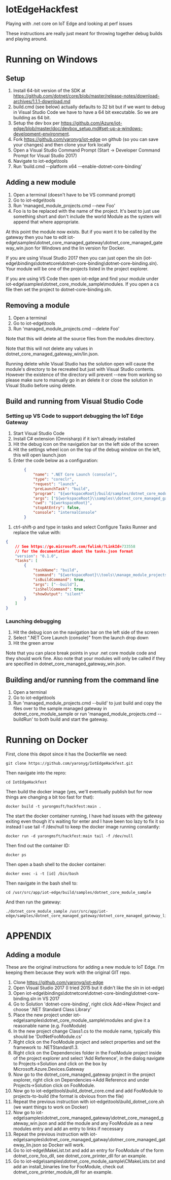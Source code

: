 # IotEdgeHackfest
Playing with .net core on IoT Edge and looking at perf issues

These instructions are really just meant for throwing together debug builds and playing around.

# Running on Windows
## Setup
1. Install 64-bit version of the SDK at https://github.com/dotnet/core/blob/master/release-notes/download-archives/1.1.1-download.md
 1. build.cmd (see below) actually defaults to 32 bit but if we want to debug in Visual Studio Code we have to have a 64 bit executable. So we are building as 64 bit.
1. Setup the dev box per https://github.com/Azure/iot-edge/blob/master/doc/devbox_setup.md#set-up-a-windows-development-environment.
1. Fork https://github.com/yaronyg/iot-edge on github (so you can save your changes) and then clone your fork locally
1. Open a Visual Studio Command Prompt (Start -> Developer Command Prompt for Visual Studio 2017)
1. Navigate to iot-edge\tools
1. Run 'build.cmd --platform x64 --enable-dotnet-core-binding'
## Adding a new module
1. Open a terminal (doesn't have to be VS command prompt)
1. Go to iot-edge\tools
1. Run 'managed_module_projects.cmd --new Foo'
 1. Foo is to be replaced with the name of the project. It's best to just use something short and don't include the world Module as the system will append that where appropriate.

At this point the module now exists. But if you want it to be called by the gateway then you hae to edit iot-edge\samples\dotnet_core_managed_gateway\dotnet_core_managed_gateway_win.json for Windows and the lin version for Docker.

If you are using Visual Studio 2017 then you can just open the sln (iot-edge\bindings\dotnetcore\dotnet-core-binding\dotnet-core-binding.sln). Your module will be one of the projects listed in the project explorer.

If you are using VS Code then open iot-edge and find your module under iot-edge\samples\dotnet_core_module_sample\modules. If you open a cs file then set the project to dotnet-core-binding.sln.
## Removing a module
1. Open a terminal
1. Go to iot-edge\tools
1. Run 'managed_module_projects.cmd --delete Foo'

Note that this will delete all the source files from the modules directory.

Note that this will not delete any values in dotnet_core_managed_gateway_win/lin.json.

Running delete while Visual Studio has the solution open will cause the module's directory to be recreated but just with Visual Studio contents. However the existence of the directory will prevent --new from working so please make sure to manually go in an delete it or close the solution in Visual Studio before using delete.
## Build and running from Visual Studio Code
### Setting up VS Code to support debugging the IoT Edge Gateway
1. Start Visual Studio Code
1. Install C# extension (Omnisharp) if it isn't already installed
1. Hit the debug icon on the navigation bar on the left side of the screen
1. Hit the settings wheel icon on the top of the debug window on the left, this will open launch.json
1. Enter the code below as a configuration:
```JSON
        {
            "name": ".NET Core Launch (console)",
            "type": "coreclr",
            "request": "launch",
            "preLaunchTask": "build",
            "program": "${workspaceRoot}/build/samples/dotnet_core_module_sample/Debug/dotnet_core_module_sample.exe",
            "args": ["${workspaceRoot}\\samples\\dotnet_core_managed_gateway\\dotnet_core_managed_gateway_win.json"],
            "cwd": "${workspaceRoot}",
            "stopAtEntry": false,
            "console": "internalConsole"
        }
```
1. ctrl-shift-p and type in tasks and select Configure Tasks Runner and replace the value with:
```JSON
{
    // See https://go.microsoft.com/fwlink/?LinkId=733558
    // for the documentation about the tasks.json format
    "version": "0.1.0",
    "tasks": [
        {
            "taskName": "build",
            "command": "${workspaceRoot}\\tools\\manage_module_projects.cmd",
            "isBuildCommand": true,
            "args": ["--build"],
            "isShellCommand": true,
            "showOutput": "silent" 
        }
    ]
}
```
### Launching debugging
1. Hit the debug icon on the navigation bar on the left side of the screen
1. Select ".NET Core Launch (console)" from the launch drop down
1. Hit the green arrow

Note that you can place break points in your .net core module code and they should work fine. Also note that your modules will only be called if they are specified in dotnet_core_managed_gateway_win.json.
## Building and/or running from the command line
1. Open a terminal
1. Go to iot-edge\tools
1. Run 'managed_module_projects.cmd --build' to just build and copy the files over to the sample managed gateway in dotnet_core_module_sample or run 'managed_module_projects.cmd --buildRun' to both build and start the gateway.
# Running on Docker
First, clone this depot since it has the Dockerfile we need:

    git clone https://github.com/yaronyg/IotEdgeHackfest.git

Then navigate into the repro:

    cd IotEdgeHackfest

Then build the docker image (yes, we'll eventually publish but for now things are changing a bit too fast for that):

    docker build -t yarongmsft/hackfest:main .

The start the docker container running, I have had issues with the gateway exiting even though it's waiting for enter and I have been too lazy to fix it so instead I use tail -f /dev/null to keep the docker image running constantly:

    docker run -d yarongmsft/hackfest:main tail -f /dev/null

Then find out the container ID:

    docker ps

Then open a bash shell to the docker container:

    docker exec -i -t [id] /bin/bash

Then navigate in the bash shell to:

    cd /usr/src/app/iot-edge/build/samples/dotnet_core_module_sample

And then run the gateway:

    ./dotnet_core_module_sample /usr/src/app/iot-edge/samples/dotnet_core_managed_gateway/dotnet_core_managed_gateway_lin.json

# APPENDIX
## Adding a module
These are the original instructions for adding a new module to IoT Edge. I'm keeping them because they work with the original GIT repo. 

1. Clone https://github.com/yaronyg/iot-edge
1. Open Visual Studio 2017 (I tried 2015 but it didn't like the sln in iot-edge)
1. Open iot-edge\bindings\dotnetcore\dotnet-core-binding\dotnet-core-binding.sln in VS 2017
1. Go to Solution 'dotnet-core-binding', right click Add->New Project and choose '.NET Standard Class Library'
1. Place the new project under iot-edge\samples\dotnet_core_module_sample\modules and give it a reasonable name (e.g. FooModule)
1. In the new project change Class1.cs to the module name, typically this should be 'DotNetFooModule.cs'
1. Right click on the FooModule project and select properties and set the framework to .NETStandard1.3.
1. Right click on the Dependencies folder in the FooModule project inside of the project explorer and select 'Add Reference', in the dialog navigate to Projects->Solution and click on the box by Microsoft.Azure.Devices.Gateway
1. Now go to the dotnet_core_managed_gateway project in the project explorer, right click on Dependencies->Add Reference and under Projects->Solution click on FooModule.
1. Now go to iot-edge\tools\build_dotnet_core.cmd and add FooModule to projects-to-build (the format is obvious from the file)
1. Repeat the previous instruction with iot-edge\tools\build_dotnet_core.sh (we want things to work on Docker)
1. Now go to iot-edge\samples\dotnet_core_managed_gateway\dotnet_core_managed_gateway_win.json and add the module and any FooModule as a new modules entry and add an entry to links if necessary
1. Repeat the previous instruction with iot-edge\samples\dotnet_core_managed_gatway\dotner_core_managed_gateway_lin.json so Docker will work.
1. Go to iot-edge\MakeList.txt and add an entry for FooModule of the form dotnet_core_foo_dll, see dotnet_core_printer_dll for an example.
1. Go to iot-edge\samples\dotnet_core_module_sample\CMakeLists.txt and add an install_binaries line for FooModule, check out dotnet_core_printer_module_dll for an example.
